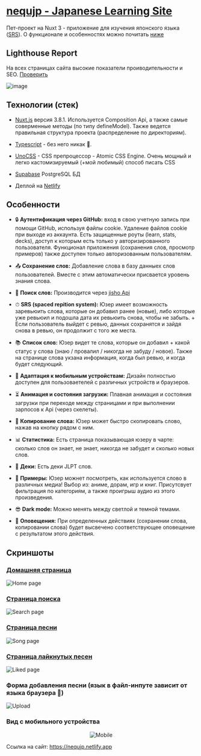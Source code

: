 # [nequjp - Japanese Learning Site](https://nequjp.netlify.app)

Пет-проект на Nuxt 3 - приложение для изучения японского языка ([SRS](https://en.wikipedia.org/wiki/Spaced_repetition)). О функционале и особенностях можно почитать [ниже](#технологии-стек)

## Lighthouse Report

На всех страницах сайта высокие показатели проиводительности и SEO.
[Проверить](https://pagespeed.web.dev)

![image](https://github.com/neequu/japanuxt-searcher/assets/69749247/2c43fdb4-3a5f-4bf7-bcc0-5b149390fad5)

## Технологии (стек)

- [Nuxt.js](https://nuxt.com) версия 3.8.1. Используется Composition Api, а также самые соверменные методы (по типу defineModel). Также ведется правильная структура проекта (распределение по директориям).

- [Typescript](https://www.typescriptlang.org) - без него никак 👀.
  
- [UnoCSS](https://unocss.dev) - CSS препроцессор - Atomic CSS Engine. Очень мощный и легко кастомизируемый (+мой любимый) способ писать CSS

- [Supabase](https://supabase.io) PostgreSQL БД

- Деплой на [Netlify](https://www.netlify.com)

## Особенности

- 🔒 **Аутентификация через GitHub:** вход в свою учетную запись при помощи GitHub, используя файлы cookie. Удаление файлов cookie при выходе из аккаунта. Есть защищенные роуты (learn, stats, decks), доступ к которым есть только у авторизированного пользователя. Функционал приложения (сохранения слов, просмотр примеров) также доступен только авторизованным пользователям.

- 📤 **Сохранение слов:** Добавление слова в базу данныех слов пользователей. Вместе с этим автоматически присвается уровень знания слова.

- 🔎 **Поиск слов:** Производится через [jisho Api](https://jisho.org)

- ⏱ **SRS (spaced repition system):** Юзер имеет возможность заревьюить слова, которые он добавил ранее (новые), либо которые уже ревьюил и подошла дата их ревьюить снова, чтобы не забыть. + Если пользователь выйдет с ревью, данных сохранятся и зайдя снова в ревью, он продолжит с того же места.

- 📚 **Список слов:** Юзер видет те слова, которые он добавил + какой статус у слова (знаю / провалил / никогда не забуду / новое). Также на странице слова укзана информация, когда был ревью, и когда будет следующий.

- 📱 **Адаптация к мобильным устройствам:** Дизайн полностью доступен для пользоваетелей с различных устройств и браузеров.

- ⏳ **Анимация и состояния загрузки:** Плавная анимация и состояния загрузки при переходе между страницами и при выполнении зарпосов к Api (через скелеты).

- 📝 **Копирование слова:** Юзер может быстро скопировать слово, нажав на кнопку рядом с ним.

- 📊 **Статистика:** Есть страница показывающая юзеру в чарте: сколько слов он знает, не знает, никогда не забудет и сколько новых слов.

- 📖 **Деки:** Есть деки JLPT слов.

- 👀 **Примеры:** Юзер можнет посмотреть, как используется слово в различных медиа! Выбор из: аниме, дорам, игр и книг. Присутсвует фильтрация по категориям, а также проигрыш аудио из этого произведения.

- 😎 **Dark mode:** Можно менять между светлой и темной темами.

- 🔔 **Оповещения:** При определенных действиях (сохранении слова, копировании слова) будет высвечено соответствующее оповещение с результатом этого действия.

## Скриншоты
### [Домашняя страница](https://spotify-clone-next-six.vercel.app)
![Home page](https://github.com/neequu/spotify-clone-next/assets/69749247/150a3365-e823-4064-a6c6-faf0a9bd7d86)
### [Страница поиска](https://spotify-clone-next-six.vercel.app/search)
![Search page](https://github.com/neequu/spotify-clone-next/assets/69749247/93050f9f-8c58-4371-99c8-cf03aee0dd5f)
### [Страница песни](https://spotify-clone-next-six.vercel.app/songs/1)
![Song page](https://github.com/neequu/spotify-clone-next/assets/69749247/05db822a-2bf6-46d7-b21b-6cbc7787b2fc)
### [Страница лайкнутых песен](https://spotify-clone-next-six.vercel.app/liked-songs)
![Liked page](https://github.com/neequu/spotify-clone-next/assets/69749247/ea22f697-155e-4a5d-95fd-65d99d1b7494)
### Форма добавления песни (язык в файл-инпуте зависит от языка браузера 💢)
![Upload](https://github.com/neequu/spotify-clone-next/assets/69749247/45e377e1-76f0-4784-ad05-99cbd99886d9)
### Вид с мобильного устройства
<div align="center">
  
  ![Mobile](https://github.com/neequu/spotify-clone-next/assets/69749247/3dd4f0c1-4594-4bbe-85bb-01dbab0ab1ec)
</div>

Ссылка на сайт: https://nequjp.netlify.app

